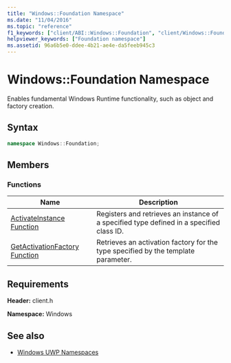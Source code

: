 ```yaml
---
title: "Windows::Foundation Namespace"
ms.date: "11/04/2016"
ms.topic: "reference"
f1_keywords: ["client/ABI::Windows::Foundation", "client/Windows::Foundation"]
helpviewer_keywords: ["Foundation namespace"]
ms.assetid: 96a6b5e0-ddee-4b21-ae4e-da5feeb945c3
---
```

# Windows::Foundation Namespace

Enables fundamental Windows Runtime functionality, such as object and factory creation.

## Syntax

```cpp
namespace Windows::Foundation;
```

## Members

### Functions

|Name|Description|
|----------|-----------------|
|[ActivateInstance Function](activateinstance-function.md)|Registers and retrieves an instance of a specified type defined in a specified class ID.|
|[GetActivationFactory Function](getactivationfactory-function.md)|Retrieves an activation factory for the type specified by the template parameter.|

## Requirements

**Header:** client.h

**Namespace:** Windows

## See also

- [Windows UWP Namespaces](/uwp/api/)
